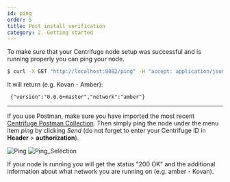 ```yaml
---
id: ping
order: 5
title: Post install verification
category: 2. Getting started
---
```


To make sure that your Centrifuge node setup was successful and is running properly you can ping your node. 

  ```bash
  $ curl -X GET "http://localhost:8082/ping" -H "accept: application/json"
  ```
  
  It will return (e.g. Kovan - Amber):
  
  ``` {"version":"0.0.6+master","network":"amber"}```
  
---

If you use Postman, make sure you have imported the most recent [Centrifuge Postman Collection](https://www.getpostman.com/collections/828cc6af5bc56642ba42). Then simply ping the node under the menu item _ping_ by clicking _Send_ (do not forget to enter your Centrifuge ID in **Header** > **authorization**).

![Ping](./ping.png)
![Ping_Selection](./ping-selection.png)

If your node is running you will get the status "200 OK" and the additional information about what network you are running on (e.g. amber - Kovan).
 
